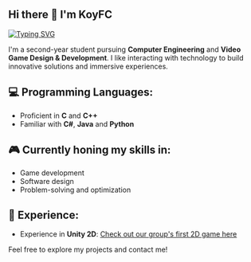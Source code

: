 ## Hi there 👋 I'm KoyFC

[![Typing SVG](https://readme-typing-svg.demolab.com/?lines=Computer+Engineering+Student;Videogame+Designer+and+Developer)](https://git.io/typing-svg)

I'm a second-year student pursuing **Computer Engineering** and **Video Game Design & Development**. I like interacting with technology to build innovative solutions and immersive experiences.

## 💻 Programming Languages:
- Proficient in **C** and **C++**
- Familiar with **C#**, **Java** and **Python**

## 🎮 Currently honing my skills in:
- Game development
- Software design
- Problem-solving and optimization

## 🌟 Experience:
- Experience in **Unity 2D**: [Check out our group's first 2D game here](https://github.com/KoyFC/TrabajoFinal-DS2D)


Feel free to explore my projects and contact me!

<!--
**KoyFC/KoyFC** is a ✨ _special_ ✨ repository because its `README.md` (this file) appears on your GitHub profile.

Here are some ideas to get you started:

- 🔭 I’m currently working on ...
- 🌱 I’m currently learning ...
- 👯 I’m looking to collaborate on ...
- 🤔 I’m looking for help with ...
- 💬 Ask me about ...
- 📫 How to reach me: ...
- 😄 Pronouns: ...
- ⚡ Fun fact: ...
-->
